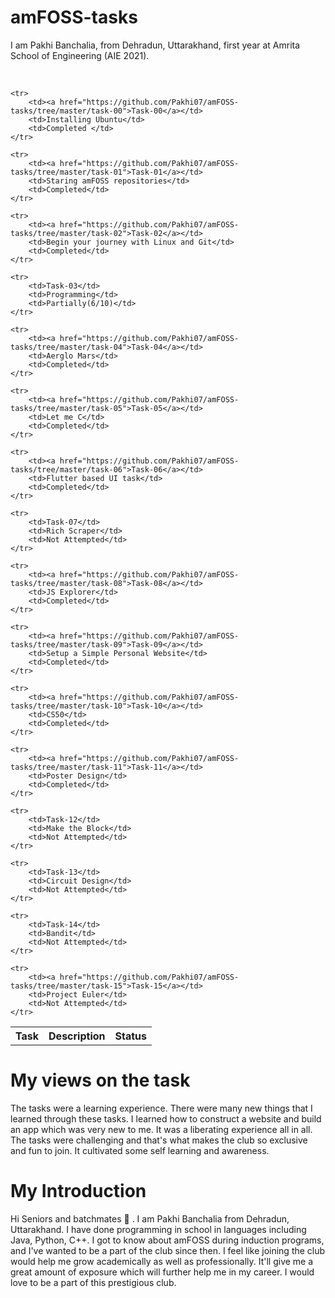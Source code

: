# amFOSS-tasks
I am Pakhi Banchalia, from Dehradun, Uttarakhand, first year at Amrita School of Engineering (AIE 2021).

<br>

<table>
    <tr>
        <th>Task</th>
        <th>Description</th>
        <th>Status</th>
    </tr>

    <tr>
        <td><a href="https://github.com/Pakhi07/amFOSS-tasks/tree/master/task-00">Task-00</a></td>
        <td>Installing Ubuntu</td>
        <td>Completed </td>
    </tr>

    <tr>
        <td><a href="https://github.com/Pakhi07/amFOSS-tasks/tree/master/task-01">Task-01</a></td>
        <td>Staring amFOSS repositories</td>
        <td>Completed</td>
    </tr>

    <tr>
        <td><a href="https://github.com/Pakhi07/amFOSS-tasks/tree/master/task-02">Task-02</a></td>
        <td>Begin your journey with Linux and Git</td>
        <td>Completed</td>
    </tr>

    <tr>
        <td>Task-03</td>
        <td>Programming</td>
        <td>Partially(6/10)</td>
    </tr>

    <tr>
        <td><a href="https://github.com/Pakhi07/amFOSS-tasks/tree/master/task-04">Task-04</a></td>
        <td>Aerglo Mars</td>
        <td>Completed</td>
    </tr>

    <tr>
        <td><a href="https://github.com/Pakhi07/amFOSS-tasks/tree/master/task-05">Task-05</a></td>
        <td>Let me C</td>
        <td>Completed</td>
    </tr>

    <tr>
        <td><a href="https://github.com/Pakhi07/amFOSS-tasks/tree/master/task-06">Task-06</a></td>
        <td>Flutter based UI task</td>
        <td>Completed</td>
    </tr>

    <tr>
        <td>Task-07</td>
        <td>Rich Scraper</td>
        <td>Not Attempted</td>
    </tr>

    <tr>
        <td><a href="https://github.com/Pakhi07/amFOSS-tasks/tree/master/task-08">Task-08</a></td>
        <td>JS Explorer</td>
        <td>Completed</td>
    </tr>

    <tr>
        <td><a href="https://github.com/Pakhi07/amFOSS-tasks/tree/master/task-09">Task-09</a></td>
        <td>Setup a Simple Personal Website</td>
        <td>Completed</td>
    </tr>

    <tr>
        <td><a href="https://github.com/Pakhi07/amFOSS-tasks/tree/master/task-10">Task-10</a></td>
        <td>CS50</td>
        <td>Completed</td>
    </tr>

    <tr>
        <td><a href="https://github.com/Pakhi07/amFOSS-tasks/tree/master/task-11">Task-11</a></td>
        <td>Poster Design</td>
        <td>Completed</td>
    </tr>

    <tr>
        <td>Task-12</td>
        <td>Make the Block</td>
        <td>Not Attempted</td>
    </tr>

    <tr>
        <td>Task-13</td>
        <td>Circuit Design</td>
        <td>Not Attempted</td>
    </tr>

    <tr>
        <td>Task-14</td>
        <td>Bandit</td>
        <td>Not Attempted</td>
    </tr>

    <tr>
        <td><a href="https://github.com/Pakhi07/amFOSS-tasks/tree/master/task-15">Task-15</a></td>
        <td>Project Euler</td>
        <td>Not Attempted</td>
    </tr>

</table>

# My views on the task
The tasks were a learning experience. There were many new things that I learned through these tasks. I learned how to construct a website and build an app which was very new to me. It was a liberating experience all in all. The tasks were challenging and that's what makes the club so exclusive and fun to join. It cultivated some self learning and awareness.

# My Introduction
Hi Seniors and batchmates 👋 . I am Pakhi Banchalia from Dehradun, Uttarakhand. I have done programming in school in languages including Java, Python, C++. I got to know about amFOSS during induction programs, and I've wanted to be a part of the club since then. I feel like joining the club would help me grow academically as well as professionally. It'll give me a great amount of exposure which will further help me in my career. I would love to be a part of this prestigious club.
